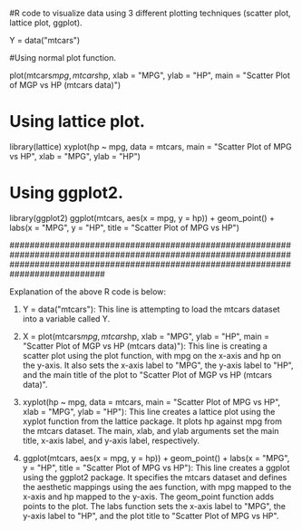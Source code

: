 #R code to visualize data using 3 different plotting techniques (scatter plot, lattice plot, ggplot).

Y = data("mtcars")

#Using normal plot function.

plot(mtcars$mpg, mtcars$hp,
         xlab = "MPG",
         ylab = "HP",
         main = "Scatter Plot of MGP vs HP (mtcars data)")

# Using lattice plot.

library(lattice)
xyplot(hp ~ mpg, data = mtcars, main = "Scatter Plot of MPG vs HP", xlab = "MPG", ylab = "HP")


# Using ggplot2.

library(ggplot2)
ggplot(mtcars, aes(x = mpg, y = hp)) +
  geom_point() +
  labs(x = "MPG", y = "HP", title = "Scatter Plot of MPG vs HP")

###########################################################################################################################################################################################

Explanation of the above R code is below: 

1. Y = data("mtcars"): This line is attempting to load the mtcars dataset into a variable called Y.
   
2. X = plot(mtcars$mpg, mtcars$hp, xlab = "MPG", ylab = "HP", main = "Scatter Plot of MGP vs HP (mtcars data)"): This line is creating a scatter plot using the plot function, with mpg on the x-axis and hp on the y-axis. It also sets the x-axis label to "MPG", the y-axis label to "HP", and the main title of the plot to "Scatter Plot of MGP vs HP (mtcars data)".

3. xyplot(hp ~ mpg, data = mtcars, main = "Scatter Plot of MPG vs HP", xlab = "MPG", ylab = "HP"): This line creates a lattice plot using the xyplot function from the lattice package. It plots hp against mpg from the mtcars dataset. The main, xlab, and ylab arguments set the main title, x-axis label, and y-axis label, respectively.

4. ggplot(mtcars, aes(x = mpg, y = hp)) + geom_point() + labs(x = "MPG", y = "HP", title = "Scatter Plot of MPG vs HP"): This line creates a ggplot using the ggplot2 package. It specifies the mtcars dataset and defines the aesthetic mappings using the aes function, with mpg mapped to the x-axis and hp mapped to the y-axis. The geom_point function adds points to the plot. The labs function sets the x-axis label to "MPG", the y-axis label to "HP", and the plot title to "Scatter Plot of MPG vs HP".
